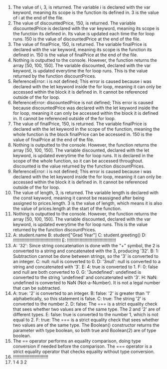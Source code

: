 1. The value of i, 3, is returned. The variable i is declared with the var keyword, meaning its scope is the function its defined in. 3 is the value of i at the end of the file.
2. The value of discountedPrice, 150, is returned. The variable discountedPrice is declared with the var keyword, meaning its scope is the function its defined in. Its value is updated each time the for loop runs. 150 is the value of discountedPrice at the end of the file.
3. The value of finalPrice, 150, is returned. The variable finalPrice is declared with the var keyword, meaning its scope is the function its defined in. 150 is the value of finalPrice at the end of the file.
4. Nothing is outputted to the console. However, the function returns the array [50, 100, 150]. The variable discounted, declared with the var keyword, is updated everytime the for loop runs. This is the value returned by the function discountPrices.
5. ReferenceError: i is not defined; This error is caused because i was declared with the let keyword inside the for loop, meaning it can only be accessed within the block it is defined in. It cannot be referenced outside of the for loop.
6. ReferenceError: discountedPrice is not defined; This error is caused because discountedPrice was declared with the let keyword inside the for loop, meaning it can only be accessed within the block it is defined in. It cannot be referenced outside of the for loop.
7. The value of finalPrice, 150, is returned. The variable finalPrice is declared with the let keyword in the scope of the function, meaning the whole function is the block finalPrice can be accessed in. 150 is the value of finalPrice at the end of the file. 
8. Nothing is outputted to the console. However, the function returns the array [50, 100, 150]. The variable discounted, declared with the let keyword, is updated everytime the for loop runs. It is declared in the scope of the whole function, so it can be accessed throughout. discounted is the value returned by the function discountPrices.
9. ReferenceError: i is not defined; This error is caused because i was declared with the let keyword inside the for loop, meaning it can only be accessed within the block it is defined in. It cannot be referenced outside of the for loop.
10. The value of length, 3, is returned. The variable length is declared with the const keyword, meaning it cannot be reassigned after being assigned to prices.length. 3 is the value of length, which means it is also the value of prices.length at the start of the function. 
11. Nothing is outputted to the console. However, the function returns the array [50, 100, 150]. The variable discounted, declared with the var keyword, is updated everytime the for loop runs. This is the value returned by the function discountPrices.
12. A: student.name
    B: student["Grad Year"]
    C: student.greeting()
    D: !!!!!!!!!!!!!!!!!!!!!!!!!!!!!!!!!!!!!!
    E: !!!!!!!!!!!!!!!!!!!!!!!!!!!!!!!!!!!!!!!
13. A: '32': Since string concatenation is done with the "+" symbol, the 2 is converted to a string and concatenated with the 3, producing '32'.
    B: 1: Subtraction cannot be done between strings, so the '3' is converted to an integer.
    C: null: null is converted to 0.
    D: '3null': null is converted to a string and concatenated with '3'.
    E: 4: true is converted to 1.
    F: 0: false and null are both converted to 0.
    G: '3undefined': undefined is converted to the string 'undefined' and concatenated with '3'.
    H: NaN: undefined is converted to NaN (Not-a-Number). It is not a legal number that can be subtracted.
14. A: true: '2' is converted to an integer.
    B: false: '2' is greater than '1' alphabetically, so this statement is false.
    C: true: The string '2' is converted to the number 2.
    D: false: The === is a strict equality check that sees whether two values are of the same type. The 2 and '2' are of different types.
    E: false: true is converted to the number 1, which is not equal to 2.
    F: true: The === is a strict equality check that sees whether two values are of the same type. The Boolean() constructor returns the parameter with type boolean, so both true and Boolean(2) are of type boolean.
15. The == operator performs an equality comparison, doing type conversion if needed before the comparison. The === operator is a strict equality operator that checks equality without type conversion.
17. !!!!!!!!!!!!!!!!!!!!!!!!!!!!
19. 1
    4
    3
    2
